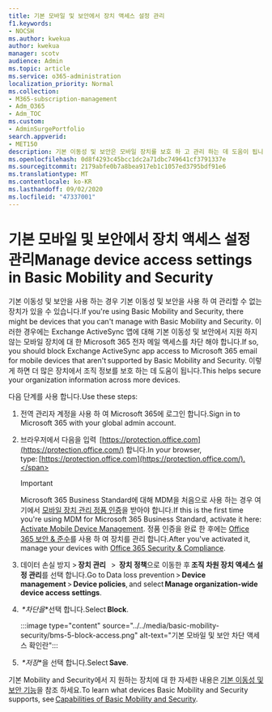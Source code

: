 ```yaml
---
title: 기본 모바일 및 보안에서 장치 액세스 설정 관리
f1.keywords:
- NOCSH
ms.author: kwekua
author: kwekua
manager: scotv
audience: Admin
ms.topic: article
ms.service: o365-administration
localization_priority: Normal
ms.collection:
- M365-subscription-management
- Adm_O365
- Adm_TOC
ms.custom:
- AdminSurgePortfolio
search.appverid:
- MET150
description: 기본 이동성 및 보안은 모바일 장치를 보호 하 고 관리 하는 데 도움이 됩니다.
ms.openlocfilehash: 0d8f4293c45bcc1dc2a71dbc749641cf3791337e
ms.sourcegitcommit: 2179abfe0b7a8bea917eb1c1057ed3795bdf91e6
ms.translationtype: MT
ms.contentlocale: ko-KR
ms.lasthandoff: 09/02/2020
ms.locfileid: "47337001"
---
```

# <a name="manage-device-access-settings-in-basic-mobility-and-security"></a><span data-ttu-id="0dd1a-103">기본 모바일 및 보안에서 장치 액세스 설정 관리</span><span class="sxs-lookup"><span data-stu-id="0dd1a-103">Manage device access settings in Basic Mobility and Security</span></span>

<span data-ttu-id="0dd1a-104">기본 이동성 및 보안을 사용 하는 경우 기본 이동성 및 보안을 사용 하 여 관리할 수 없는 장치가 있을 수 있습니다.</span><span class="sxs-lookup"><span data-stu-id="0dd1a-104">If you're using Basic Mobility and Security, there might be devices that you can't manage with Basic Mobility and Security.</span></span> <span data-ttu-id="0dd1a-105">이러한 경우에는 Exchange ActiveSync 앱에 대해 기본 이동성 및 보안에서 지원 하지 않는 모바일 장치에 대 한 Microsoft 365 전자 메일 액세스를 차단 해야 합니다.</span><span class="sxs-lookup"><span data-stu-id="0dd1a-105">If so, you should block Exchange ActiveSync app access to Microsoft 365 email for mobile devices that aren't supported by Basic Mobility and Security.</span></span> <span data-ttu-id="0dd1a-106">이렇게 하면 더 많은 장치에서 조직 정보를 보호 하는 데 도움이 됩니다.</span><span class="sxs-lookup"><span data-stu-id="0dd1a-106">This helps secure your organization information across more devices.</span></span>

<span data-ttu-id="0dd1a-107">다음 단계를 사용 합니다.</span><span class="sxs-lookup"><span data-stu-id="0dd1a-107">Use these steps:</span></span>

1. <span data-ttu-id="0dd1a-108">전역 관리자 계정을 사용 하 여 Microsoft 365에 로그인 합니다.</span><span class="sxs-lookup"><span data-stu-id="0dd1a-108">Sign in to  Microsoft 365 with your global admin account.</span></span>
    
2. <span data-ttu-id="0dd1a-109">브라우저에서 다음을 입력  [https://protection.office.com](https://protection.office.com/) 합니다.</span><span class="sxs-lookup"><span data-stu-id="0dd1a-109">In your browser, type: [https://protection.office.com](https://protection.office.com/).</span></span>    

    >[!IMPORTANT]
    ><span data-ttu-id="0dd1a-110">Microsoft 365 Business Standard에 대해 MDM을 처음으로 사용 하는 경우 여기에서 [모바일 장치 관리 정품 인증](https://admin.microsoft.com/EAdmin/Device/IntuneInventory.aspx)을 받아야 합니다.</span><span class="sxs-lookup"><span data-stu-id="0dd1a-110">If this is the first time you're using MDM for Microsoft 365 Business Standard, activate it here: [Activate Mobile Device Management](https://admin.microsoft.com/EAdmin/Device/IntuneInventory.aspx).</span></span> <span data-ttu-id="0dd1a-111">정품 인증을 완료 한 후에는 [Office 365 보안 & 준수](https://protection.office.com/)를 사용 하 여 장치를 관리 합니다.</span><span class="sxs-lookup"><span data-stu-id="0dd1a-111">After you've activated it, manage your devices with [Office 365 Security & Compliance](https://protection.office.com/).</span></span>

3. <span data-ttu-id="0dd1a-112">데이터 손실 방지 > **장치 관리**   >  **장치 정책**으로 이동한 후 **조직 차원 장치 액세스 설정 관리**를 선택 합니다.</span><span class="sxs-lookup"><span data-stu-id="0dd1a-112">Go to Data loss prevention > **Device management** > **Device policies**, and select **Manage organization-wide device access settings**.</span></span>
    
4. <span data-ttu-id="0dd1a-113"> *\*차단을*\*선택 합니다.</span><span class="sxs-lookup"><span data-stu-id="0dd1a-113">Select **Block**.</span></span>

    :::image type="content" source="../../media/basic-mobility-security/bms-5-block-access.png" alt-text="기본 모바일 및 보안 차단 액세스 확인란":::

5. <span data-ttu-id="0dd1a-115"> *\*저장*\*을 선택 합니다.</span><span class="sxs-lookup"><span data-stu-id="0dd1a-115">Select **Save**.</span></span> 

<span data-ttu-id="0dd1a-116">기본 Mobility and Security에서 지 원하는 장치에 대 한 자세한 내용은 [기본 이동성 및 보안 기능](capabilities-of-basic-mobility-and-secruity.md)을 참조 하세요.</span><span class="sxs-lookup"><span data-stu-id="0dd1a-116">To learn what devices Basic Mobility and Security supports, see [Capabilities of Basic Mobility and Security](capabilities-of-basic-mobility-and-secruity.md).</span></span>